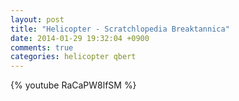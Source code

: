 ```yaml
---
layout: post
title: "Helicopter - Scratchlopedia Breaktannica"
date: 2014-01-29 19:32:04 +0900
comments: true
categories: helicopter qbert
---
```


{% youtube RaCaPW8lfSM %}
